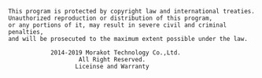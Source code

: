     This program is protected by copyright law and international treaties. 
    Unauthorized reproduction or distribution of this program,
    or any portions of it, may result in severe civil and criminal penalties,
    and will be prosecuted to the maximum extent possible under the law.

                2014-2019 Morakot Technology Co.,Ltd. 
                        All Right Reserved. 
                       Liceinse and Warranty
